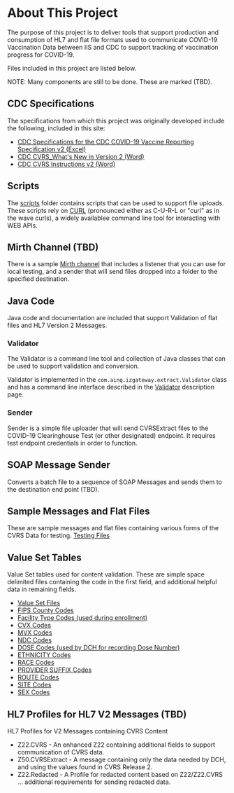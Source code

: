 # About This Project
The purpose of this project is to deliver tools that support production and consumption
of HL7 and flat file formats used to communicate COVID-19 Vaccination Data between IIS
and CDC to support tracking of vaccination progress for COVID-19.

Files included in this project are listed below.

NOTE: Many components are still to be done.  These are marked (TBD).
## CDC Specifications
The specifications from which this project was originally developed include the following,
included in this site:

* [CDC Specifications for the CDC COVID-19 Vaccine Reporting Specification v2 (Excel)](https://github.com/AudaciousInquiry/CDC_IIS_Open_Tools/blob/release_1.0.0/doc/CDC_COVID-19_Vaccination_Reporting_Specification_v2_CLEARED_20201029.xlsx)
* [CDC CVRS_What's New in Version 2 (Word)](https://github.com/AudaciousInquiry/CDC_IIS_Open_Tools/blob/release_1.0.0/doc/CDC_CVRS_What's_New_in_Version_2_CLEARED_20201028.docx)
* [CDC CVRS Instructions v2 (Word)](https://github.com/AudaciousInquiry/CDC_IIS_Open_Tools/blob/release_1.0.0/doc/CDC_CVRS_Instructions_v2_CLEARED_20201028.docx)

## Scripts
The [scripts](https://github.com/AudaciousInquiry/CDC_IIS_Open_Tools/tree/release_1.0.0/scripts) folder contains scripts that can be used to support file uploads.
These scripts rely on [CURL](https://curl.haxx.se/) (pronounced either as C-U-R-L or
"curl" as in the wave curls), a widely availablee command line tool for interacting
with WEB APIs.

## Mirth Channel (TBD)
There is a sample [Mirth channel](https://github.com/AudaciousInquiry/CDC_IIS_Open_Tools/tree/release_1.0.0/mirth) that includes a listener that you can use for local
testing, and a sender that will send files dropped into a folder to the specified destination.

## Java Code
Java code and documentation are included that support Validation of flat files and HL7 Version 2 Messages.

### Validator

The Validator is a command line tool and collection of Java classes that can be used
to support validation and conversion.

Validator is implemented in the `com.ainq.izgateway.extract.Validator` class and has
a command line interface described in the [Validator](Validator.html) description page.

### Sender
Sender is a simple file uploader that will send CVRSExtract files to the COVID-19 Clearinghouse Test
(or other designated) endpoint.  It requires test endpoint credentials in order to function.

## SOAP Message Sender

Converts a batch file to a sequence of SOAP Messages and sends them to the destination
end point (TBD).

## Sample Messages and Flat Files
These are sample messages and flat files containing various forms of the CVRS Data for
testing.
[Testing Files](https://github.com/AudaciousInquiry/CDC_IIS_Open_Tools/tree/release_1.0.0/src/test/resources)

## Value Set Tables
Value Set tables used for content validation. These are simple space delimited files
containing the code in the first field, and additional helpful data in remaining fields.

  * [Value Set Files](https://github.com/AudaciousInquiry/CDC_IIS_Open_Tools/tree/release_1.0.0/src/main/resources)
  * [FIPS County Codes](https://github.com/AudaciousInquiry/CDC_IIS_Open_Tools/tree/release_1.0.0/src/main/resources/COUNTY.txt)
  * [Facility Type Codes (used during enrollment)](https://github.com/AudaciousInquiry/CDC_IIS_Open_Tools/tree/release_1.0.0/src/main/resources/DCHTYPE2.txt)
  * [CVX Codes](https://github.com/AudaciousInquiry/CDC_IIS_Open_Tools/tree/release_1.0.0/src/main/resources/CVX.txt)
  * [MVX Codes](https://github.com/AudaciousInquiry/CDC_IIS_Open_Tools/tree/release_1.0.0/src/main/resources/MVX.txt)
  * [NDC Codes](https://github.com/AudaciousInquiry/CDC_IIS_Open_Tools/tree/release_1.0.0/src/main/resources/NDC.txt)
  * [DOSE Codes (used by DCH for recording Dose Number)](https://github.com/AudaciousInquiry/CDC_IIS_Open_Tools/tree/release_1.0.0/src/main/resources/DOSE.txt)
  * [ETHNICITY Codes](https://github.com/AudaciousInquiry/CDC_IIS_Open_Tools/tree/release_1.0.0/src/main/resources/ETHNICITY.txt)
  * [RACE Codes](https://github.com/AudaciousInquiry/CDC_IIS_Open_Tools/tree/release_1.0.0/src/main/resources/RACE.txt)
  * [PROVIDER SUFFIX Codes](https://github.com/AudaciousInquiry/CDC_IIS_Open_Tools/tree/release_1.0.0/src/main/resources/PROVIDER_SUFFIX.txt)
  * [ROUTE Codes](https://github.com/AudaciousInquiry/CDC_IIS_Open_Tools/tree/release_1.0.0/src/main/resources/ROUTE.txt)
  * [SITE Codes](https://github.com/AudaciousInquiry/CDC_IIS_Open_Tools/tree/release_1.0.0/src/main/resources/SITE.txt)
  * [SEX Codes](https://github.com/AudaciousInquiry/CDC_IIS_Open_Tools/tree/release_1.0.0/src/main/resources/SEX.txt)

## HL7 Profiles for HL7 V2 Messages (TBD)
HL7 Profiles for V2 Messages containing CVRS Content

* Z22.CVRS - An enhanced Z22 containing additional fields to support communication of
CVRS data.
* Z50.CVRSExtract - A message containing only the data needed by DCH, and using the values
found in CVRS Release 2.
* Z22.Redacted - A Profile for redacted content based on Z22/Z22.CVRS ... additional requirements
for sending redacted data.
